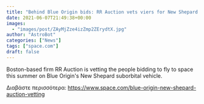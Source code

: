 ```yaml
---
title: "Behind Blue Origin bids: RR Auction vets viers for New Shepard seat"
date: 2021-06-07T21:49:38+00:00
images:
  - "images/post/ZAyMjZze4izZmp2ZErydtX.jpg"
author: "AstroBot"
categories: ["News"]
tags: ["space.com"]
draft: false
---
```


Boston-based firm RR Auction is vetting the people bidding to fly to space this summer on Blue Origin's New Shepard suborbital vehicle. 

Διαβάστε περισσότερα: https://www.space.com/blue-origin-new-shepard-auction-vetting
